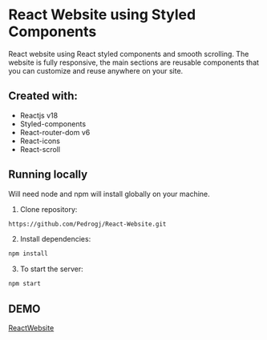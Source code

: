 # React Website using Styled Components

React website using React styled components and smooth scrolling. The website is fully responsive, the main sections are reusable components that you can customize and reuse anywhere on your site.

## Created with:

- Reactjs v18
- Styled-components
- React-router-dom v6
- React-icons
- React-scroll

## Running locally

Will need node and npm will install globally on your machine.

1. Clone repository:

```bash
https://github.com/Pedrogj/React-Website.git
```

2. Install dependencies:

```bash
npm install
```

3. To start the server:

```bash
npm start
```

## DEMO

[ReactWebsite](https://react-website60.netlify.app/)
